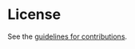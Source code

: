 # License

See the
[guidelines for contributions](https://github.com/ietf-wg-jsonpath/draft-ietf-jsonpath-jsonpath/blob/main/CONTRIBUTING.md).
